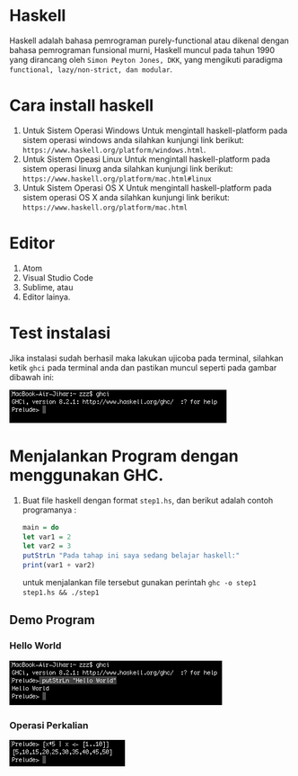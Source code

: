 # Haskell
Haskell adalah bahasa pemrograman purely-functional atau dikenal dengan bahasa pemrograman funsional murni, Haskell muncul pada tahun 1990 yang dirancang oleh `Simon Peyton Jones, DKK`, yang mengikuti paradigma `functional, lazy/non-strict, dan modular`.

# Cara install haskell
1. Untuk Sistem Operasi Windows
    Untuk mengintall haskell-platform pada sistem operasi windows anda silahkan kunjungi link berikut:
    `https://www.haskell.org/platform/windows.html`.
2. Untuk Sistem Opeasi Linux
     Untuk mengintall haskell-platform pada sistem operasi linuxg anda silahkan kunjungi link berikut:
    `https://www.haskell.org/platform/mac.html#linux`
3. Untuk Sistem Operasi OS X
     Untuk mengintall haskell-platform pada sistem operasi OS X anda silahkan kunjungi link berikut:
    `https://www.haskell.org/platform/mac.html`

# Editor
1. Atom
2. Visual Studio Code
3. Sublime, atau
4. Editor lainya.

# Test instalasi
Jika instalasi sudah berhasil maka lakukan ujicoba pada terminal, silahkan ketik `ghci` pada terminal anda dan pastikan muncul seperti pada gambar dibawah ini:

![Image](ghci.png)

# Menjalankan Program dengan menggunakan GHC.
1. Buat file haskell dengan format `step1.hs`, dan berikut adalah contoh programanya :
    ```haskell
    main = do
    let var1 = 2
    let var2 = 3
    putStrLn "Pada tahap ini saya sedang belajar haskell:"
    print(var1 + var2)
    ```
    untuk menjalankan file tersebut gunakan perintah `ghc -o step1 step1.hs && ./step1`


## Demo Program
### Hello World

![Hello World](helloworld.png)

### Operasi Perkalian

![perkalian](perkalian.png)